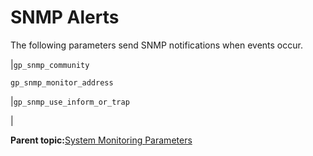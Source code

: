 # SNMP Alerts 

The following parameters send SNMP notifications when events occur.

|`gp_snmp_community`

 `gp_snmp_monitor_address`

|`gp_snmp_use_inform_or_trap`

|

**Parent topic:**[System Monitoring Parameters](../topics/g-system-monitoring-parameters.html)

